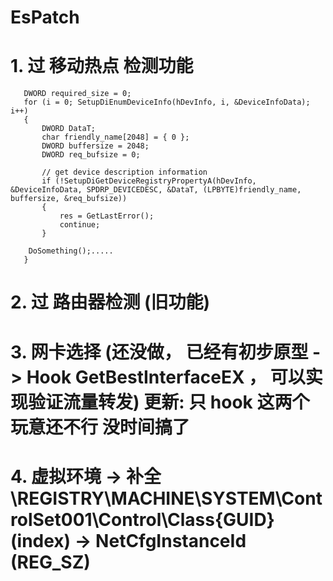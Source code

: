 # EsPatch
# 1. 过 移动热点 检测功能
 ```
	DWORD required_size = 0;
	for (i = 0; SetupDiEnumDeviceInfo(hDevInfo, i, &DeviceInfoData); i++)
	{
		DWORD DataT;
		char friendly_name[2048] = { 0 };
		DWORD buffersize = 2048;
		DWORD req_bufsize = 0;

		// get device description information
		if (!SetupDiGetDeviceRegistryPropertyA(hDevInfo, &DeviceInfoData, SPDRP_DEVICEDESC, &DataT, (LPBYTE)friendly_name, buffersize, &req_bufsize))
		{
			res = GetLastError();
			continue;
		}
      
     DoSomething();.....
	}
 ```
# 2. 过 路由器检测 (旧功能)
# 3. 网卡选择 (还没做， 已经有初步原型 -> Hook GetBestInterfaceEX ， 可以实现验证流量转发) 更新: 只 hook 这两个玩意还不行 没时间搞了
# 4. 虚拟环境 -> 补全 \REGISTRY\MACHINE\SYSTEM\ControlSet001\Control\Class\{GUID}\(index) -> NetCfgInstanceId (REG_SZ)
